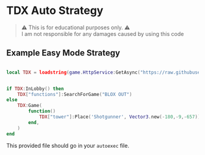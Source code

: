 # TDX Auto Strategy

> ⚠ This is for educational purposes only. ⚠ <br>
> I am not responsible for any damages caused by using this code

## Example Easy Mode Strategy

```lua

local TDX = loadstring(game.HttpService:GetAsync("https://raw.githubusercontent.com/longuint/tdx_auto_strategy/main/src/game.lua"))


if TDX:InLobby() then
    TDX["functions"]:SearchForGame("BLOX OUT")
else
    TDX:Game(
        function()
            TDX["tower"]:Place('Shotgunner', Vector3.new(-180,-9,-657))
        end,
    )
end
```

This provided file should go in your `autoexec` file.
